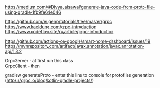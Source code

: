 https://medium.com/@DivyaJaisawal/generate-java-code-from-proto-file-using-gradle-1fb9fe64e046  

https://github.com/eugenp/tutorials/tree/master/grpc    
https://www.baeldung.com/grpc-introduction  
https://www.codeflow.site/ru/article/grpc-introduction  


https://github.com/actions-on-google/smart-home-dashboard/issues/19 
https://mvnrepository.com/artifact/javax.annotation/javax.annotation-api/1.3.2  

GrpcServer - at first run this class    
GrpcClient - then 

gradlew generateProto - enter this line to console for protofiles generation  (https://grpc.io/blog/kotlin-gradle-projects/)
